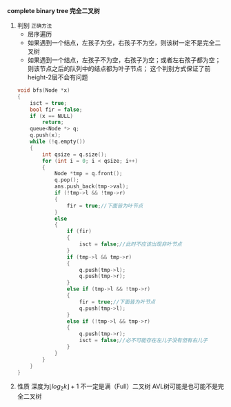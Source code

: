 **complete binary tree 完全二叉树**
1. 判别
    `正确方法`
    * 层序遍历
    * 如果遇到一个结点，左孩子为空，右孩子不为空，则该树一定不是完全二叉树
    * 如果遇到一个结点，左孩子不为空，右孩子为空；或者左右孩子都为空；则该节点之后的队列中的结点都为叶子节点；
    这个判别方式保证了前height-2层不会有问题
    ```cpp
    void bfs(Node *x)
    {
        isct = true;
        bool fir = false;
        if (x == NULL)
            return;
        queue<Node *> q;
        q.push(x);
        while (!q.empty())
        {
            int qsize = q.size();
            for (int i = 0; i < qsize; i++)
            {
                Node *tmp = q.front();
                q.pop();
                ans.push_back(tmp->val);
                if (!tmp->l && !tmp->r)
                {
                    fir = true;//下面皆为叶节点
                }
                else
                {
                    if (fir)
                    {
                        isct = false;//此时不应该出现非叶节点
                    }
                    if (tmp->l && tmp->r)
                    {
                        q.push(tmp->l);
                        q.push(tmp->r);
                    }
                    else if (tmp->l && !tmp->r)
                    {
                        fir = true;//下面皆为叶节点
                        q.push(tmp->l);
                    }
                    else if (!tmp->l && tmp->r)
                    {
                        q.push(tmp->r);
                        isct = false;//必不可能存在左儿子没有但有右儿子
                    }
                }
            }
        }
    }
    ```
2. 性质
   深度为$\lfloor log_2 k \rfloor +1$
   不一定是满（Full）二叉树
   AVL树可能是也可能不是完全二叉树